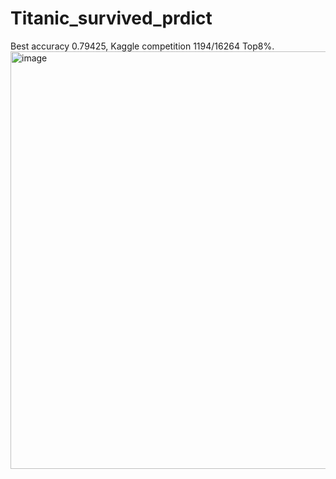 # Titanic_survived_prdict
Best accuracy 0.79425, Kaggle competition 1194/16264 Top8%.
<img width="668" alt="image" src="https://github.com/user-attachments/assets/b4eacea3-325e-4cbe-80d2-112fb731940b">
